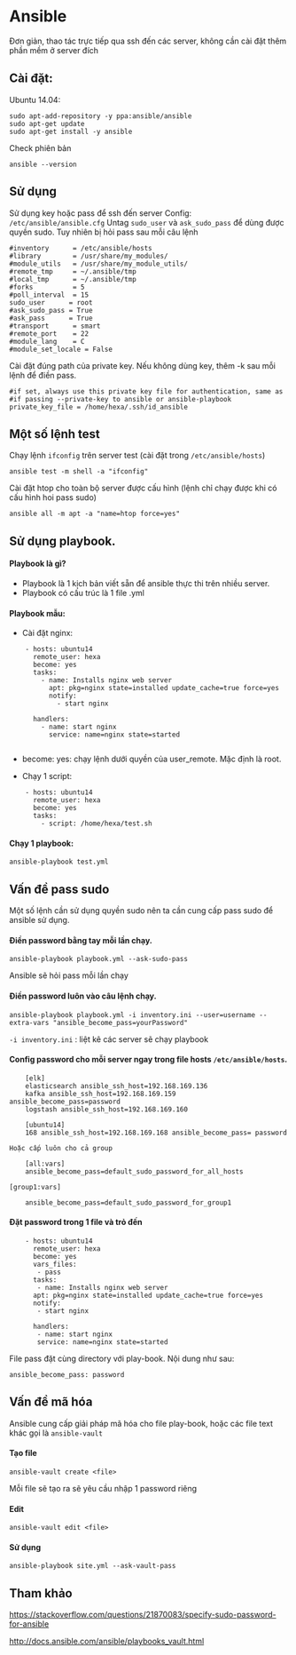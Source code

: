 
# Ansible 

Đơn giản, thao tác trực tiếp qua ssh đến các server, không cần cài đặt thêm phần mềm ở server đích


## Cài đặt: 

Ubuntu 14.04:

	sudo apt-add-repository -y ppa:ansible/ansible
	sudo apt-get update
	sudo apt-get install -y ansible


Check phiên bản

	ansible --version
	
## Sử dụng

Sử dụng key hoặc pass để ssh đến server
Config: `/etc/ansible/ansible.cfg`
Untag `sudo_user` và `ask_sudo_pass` để dùng được quyền sudo. Tuy nhiên bị hỏi pass sau mỗi câu lệnh

	#inventory      = /etc/ansible/hosts
	#library        = /usr/share/my_modules/
	#module_utils   = /usr/share/my_module_utils/
	#remote_tmp     = ~/.ansible/tmp
	#local_tmp      = ~/.ansible/tmp
	#forks          = 5
	#poll_interval  = 15
	sudo_user      = root
	#ask_sudo_pass = True
	#ask_pass      = True
	#transport      = smart
	#remote_port    = 22
	#module_lang    = C
	#module_set_locale = False
	
Cài đặt đúng path của private key. Nếu không dùng key, thêm -k sau mỗi lệnh để điền pass.

	#if set, always use this private key file for authentication, same as
	#if passing --private-key to ansible or ansible-playbook
	private_key_file = /home/hexa/.ssh/id_ansible	
	
## Một số lệnh test

Chạy lệnh `ifconfig` trên server test (cài đặt trong `/etc/ansible/hosts`)

	ansible test -m shell -a "ifconfig"

Cài đặt htop cho toàn bộ server được cấu hình (lệnh chỉ chạy được khi có cấu hình hoi pass sudo)

	ansible all -m apt -a "name=htop force=yes"
	
## Sử dụng playbook.
#### Playbook là gì?

- Playbook là 1 kịch bản viết sẵn để ansible thực thi trên nhiều server.
- Playbook có cấu trúc là 1 file .yml

#### Playbook mẫu:

- Cài đặt nginx:

```
	- hosts: ubuntu14
	  remote_user: hexa
	  become: yes
	  tasks:
		- name: Installs nginx web server
		  apt: pkg=nginx state=installed update_cache=true force=yes
		  notify:
			- start nginx

	  handlers:
		- name: start nginx
		  service: name=nginx state=started
	
```	

+ become: yes: chạy lệnh dưới quyền của user_remote. Mặc định là root.

- Chạy 1 script:

```
	- hosts: ubuntu14
	  remote_user: hexa
	  become: yes
	  tasks:
		- script: /home/hexa/test.sh
```


#### Chạy 1 playbook:

	ansible-playbook test.yml	
	
## Vấn đề pass sudo

Một số lệnh cần sử dụng quyền sudo nên ta cần cung cấp pass sudo để ansible sử dụng.

#### Điền password bằng tay mỗi lần chạy.

	ansible-playbook playbook.yml --ask-sudo-pass

Ansible sẽ hỏi pass mỗi lần chạy

#### Điền password luôn vào câu lệnh chạy.

	ansible-playbook playbook.yml -i inventory.ini --user=username --extra-vars "ansible_become_pass=yourPassword"
	
`-i inventory.ini` : liệt kê các server sẽ chạy playbook

#### Config password cho mỗi server ngay trong file hosts `/etc/ansible/hosts`.

```
	[elk]
	elasticsearch ansible_ssh_host=192.168.169.136
	kafka ansible_ssh_host=192.168.169.159 ansible_become_pass=password
	logstash ansible_ssh_host=192.168.169.160

	[ubuntu14]
	168 ansible_ssh_host=192.168.169.168 ansible_become_pass= password

Hoặc cấp luôn cho cả group

	[all:vars]
	ansible_become_pass=default_sudo_password_for_all_hosts

[group1:vars]

	ansible_become_pass=default_sudo_password_for_group1
```	

#### Đặt password trong 1 file và trỏ đến

```
	- hosts: ubuntu14
	  remote_user: hexa
	  become: yes
	  vars_files:
	   - pass
	  tasks:
	   - name: Installs nginx web server
	  apt: pkg=nginx state=installed update_cache=true force=yes
	  notify:
	   - start nginx

	  handlers:
	   - name: start nginx
	   service: name=nginx state=started
```

File pass đặt cùng directory với play-book. Nội dung như sau:

	ansible_become_pass: password	
	
## Vấn đề mã hóa

Ansible cung cấp giải pháp mã hóa cho file play-book, hoặc các file text khác gọi là `ansible-vault`

#### Tạo file

	ansible-vault create <file>

Mỗi file sẽ tạo ra sẽ yêu cầu nhập 1 password riêng

#### Edit

	ansible-vault edit <file>

#### Sử dụng

	ansible-playbook site.yml --ask-vault-pass	
	
	
## Tham khảo

https://stackoverflow.com/questions/21870083/specify-sudo-password-for-ansible
	
http://docs.ansible.com/ansible/playbooks_vault.html